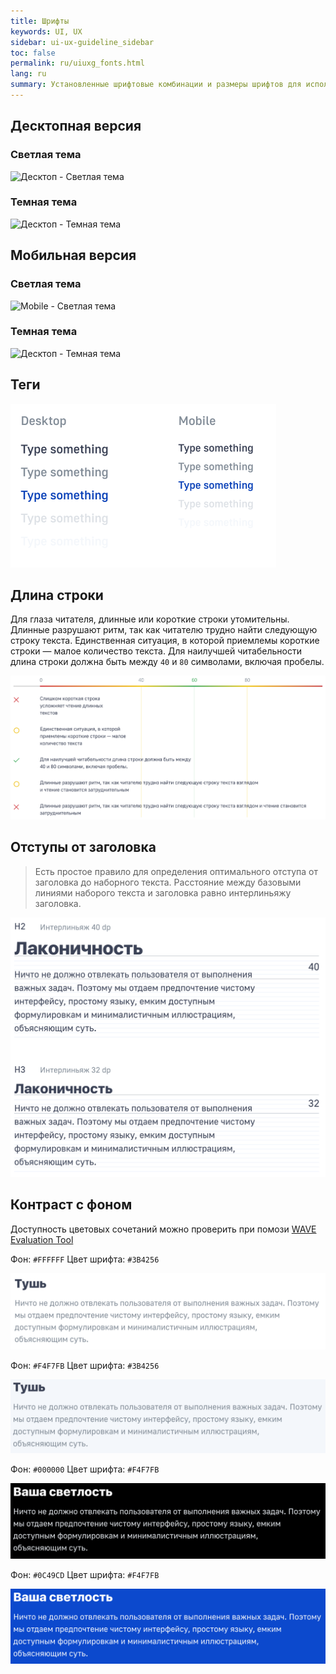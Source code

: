 ```yaml
---
title: Шрифты
keywords: UI, UX
sidebar: ui-ux-guideline_sidebar
toc: false
permalink: ru/uiuxg_fonts.html
lang: ru
summary: Установленные шрифтовые комбинации и размеры шрифтов для использования на проектах.
---
```


## Десктопная версия

### Светлая тема

![Десктоп - Светлая тема](../../../images/pages/guides/ui-ux-guideline/uiuxg_fonts/1.png)

### Темная тема

![Десктоп - Темная тема](../../../images/pages/guides/ui-ux-guideline/uiuxg_fonts/2.png)

## Мобильная версия

### Светлая тема

![Mobile - Светлая тема](../../../images/pages/guides/ui-ux-guideline/uiuxg_fonts/3.png)

### Темная тема

![Десктоп - Темная тема](../../../images/pages/guides/ui-ux-guideline/uiuxg_fonts/4.png)

## Теги

![Теги](../../../images/pages/guides/ui-ux-guideline/uiuxg_fonts/5.png)

## Длина строки

Для глаза читателя, длинные или короткие строки утомительны. Длинные разрушают ритм, так как читателю трудно найти следующую строку текста. Единственная ситуация, в которой приемлемы короткие строки — малое количество текста. Для наилучшей читабельности длина строки должна быть между `40` и `80` символами, включая пробелы.

![Длина строки](../../../images/pages/guides/ui-ux-guideline/uiuxg_fonts/6.png)

## Отступы от заголовка

> Есть простое правило для определения оптимального отступа от заголовка до наборного текста. Расстояние между базовыми линиями наборого текста и заголовка равно интерлиньяжу заголовка.

![Длина строки](../../../images/pages/guides/ui-ux-guideline/uiuxg_fonts/7.png)

## Контраст с фоном

Доступность цветовых сочетаний можно проверить при помози [WAVE Evaluation Tool](https://chrome.google.com/webstore/detail/wave-evaluation-tool/jbbplnpkjmmeebjpijfedlgcdilocofh)

Фон: `#FFFFFF`
Цвет шрифта: `#3B4256`

![Контраст с фоном - Тушь](../../../images/pages/guides/ui-ux-guideline/uiuxg_fonts/8.png)

Фон: `#F4F7FB`
Цвет шрифта: `#3B4256`

![Контраст с фоном - Тушь #2](../../../images/pages/guides/ui-ux-guideline/uiuxg_fonts/9.png)

Фон: `#000000`
Цвет шрифта: `#F4F7FB`

![Контраст с фоном - Ваша светлость](../../../images/pages/guides/ui-ux-guideline/uiuxg_fonts/10.png)

Фон: `#0C49CD`
Цвет шрифта: `#F4F7FB`

![Контраст с фоном - Ваша светлость](../../../images/pages/guides/ui-ux-guideline/uiuxg_fonts/11.png)

